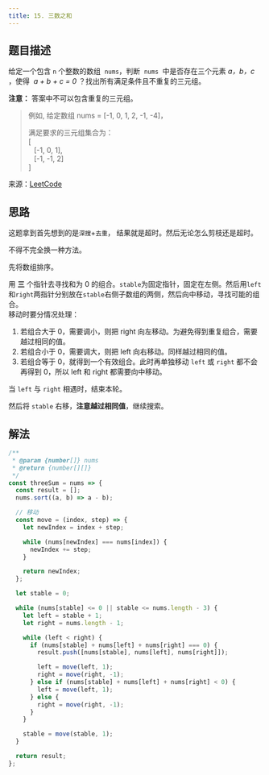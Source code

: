 ```yaml
---
title: 15. 三数之和
---
```


## 题目描述

给定一个包含 `n` 个整数的数组  `nums`，判断  `nums`  中是否存在三个元素 _a，b，c_ ，使得  *a + b + c = 0* ？找出所有满足条件且不重复的三元组。

**注意：** 答案中不可以包含重复的三元组。

> 例如, 给定数组 nums = [-1, 0, 1, 2, -1, -4]，
>
> 满足要求的三元组集合为：  
> [  
> &ensp; [-1, 0, 1],  
> &ensp; [-1, -1, 2]  
> ]

来源：[LeetCode](https://leetcode-cn.com/problems/3sum)

## 思路

这题拿到首先想到的是`深搜`+`去重`， 结果就是超时。然后无论怎么剪枝还是超时。

不得不完全换一种方法。

先将数组排序。

用 **三** 个指针去寻找和为 0 的组合。`stable`为固定指针，固定在左侧。然后用`left`和`right`两指针分别放在`stable`右侧子数组的两侧，然后向中移动，寻找可能的组合。  
移动时要分情况处理：

1. 若组合大于 0，需要调小，则把 right 向左移动。为避免得到重复组合，需要越过相同的值。
2. 若组合小于 0，需要调大，则把 left 向右移动。同样越过相同的值。
3. 若组合等于 0，就得到一个有效组合。此时再单独移动 `left` 或 `right` 都不会再得到 0，所以 left 和 right 都需要向中移动。

当 `left` 与 `right` 相遇时，结束本轮。

然后将 `stable` 右移，**注意越过相同值**，继续搜索。

## 解法

```js
/**
 * @param {number[]} nums
 * @return {number[][]}
 */
const threeSum = nums => {
  const result = [];
  nums.sort((a, b) => a - b);

  // 移动
  const move = (index, step) => {
    let newIndex = index + step;

    while (nums[newIndex] === nums[index]) {
      newIndex += step;
    }

    return newIndex;
  };

  let stable = 0;

  while (nums[stable] <= 0 || stable <= nums.length - 3) {
    let left = stable + 1;
    let right = nums.length - 1;

    while (left < right) {
      if (nums[stable] + nums[left] + nums[right] === 0) {
        result.push([nums[stable], nums[left], nums[right]]);

        left = move(left, 1);
        right = move(right, -1);
      } else if (nums[stable] + nums[left] + nums[right] < 0) {
        left = move(left, 1);
      } else {
        right = move(right, -1);
      }
    }

    stable = move(stable, 1);
  }

  return result;
};
```
